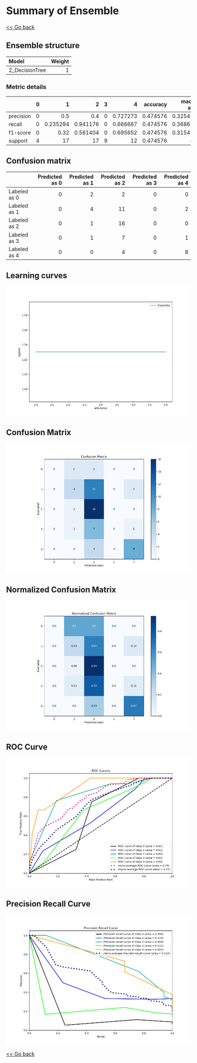 # Summary of Ensemble

[<< Go back](../README.md)


## Ensemble structure
| Model          |   Weight |
|:---------------|---------:|
| 2_DecisionTree |        1 |

### Metric details
|           |   0 |         1 |         2 |   3 |         4 |   accuracy |   macro avg |   weighted avg |   logloss |
|:----------|----:|----------:|----------:|----:|----------:|-----------:|------------:|---------------:|----------:|
| precision |   0 |  0.5      |  0.4      |   0 |  0.727273 |   0.474576 |    0.325455 |       0.407242 |   1.23026 |
| recall    |   0 |  0.235294 |  0.941176 |   0 |  0.666667 |   0.474576 |    0.368627 |       0.474576 |   1.23026 |
| f1-score  |   0 |  0.32     |  0.561404 |   0 |  0.695652 |   0.474576 |    0.315411 |       0.395452 |   1.23026 |
| support   |   4 | 17        | 17        |   9 | 12        |   0.474576 |   59        |      59        |   1.23026 |


## Confusion matrix
|              |   Predicted as 0 |   Predicted as 1 |   Predicted as 2 |   Predicted as 3 |   Predicted as 4 |
|:-------------|-----------------:|-----------------:|-----------------:|-----------------:|-----------------:|
| Labeled as 0 |                0 |                2 |                2 |                0 |                0 |
| Labeled as 1 |                0 |                4 |               11 |                0 |                2 |
| Labeled as 2 |                0 |                1 |               16 |                0 |                0 |
| Labeled as 3 |                0 |                1 |                7 |                0 |                1 |
| Labeled as 4 |                0 |                0 |                4 |                0 |                8 |

## Learning curves
![Learning curves](learning_curves.png)
## Confusion Matrix

![Confusion Matrix](confusion_matrix.png)


## Normalized Confusion Matrix

![Normalized Confusion Matrix](confusion_matrix_normalized.png)


## ROC Curve

![ROC Curve](roc_curve.png)


## Precision Recall Curve

![Precision Recall Curve](precision_recall_curve.png)



[<< Go back](../README.md)

